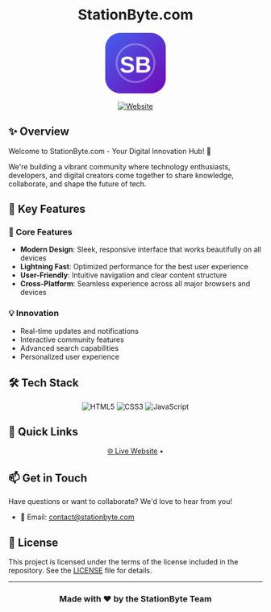 # <div align="center">StationByte.com</div>

<div align="center">
  <img src="logo.svg" alt="StationByte Logo" width="120" height="120"/>
</div>

<div align="center">

[![Website](https://img.shields.io/website?url=https%3A%2F%2Fstationbyte.com)](https://stationbyte.com)

</div>

## ✨ Overview

Welcome to StationByte.com - Your Digital Innovation Hub! 🚀

We're building a vibrant community where technology enthusiasts, developers, and digital creators come together to share knowledge, collaborate, and shape the future of tech.

## 🌟 Key Features

### 🎯 Core Features
- **Modern Design**: Sleek, responsive interface that works beautifully on all devices
- **Lightning Fast**: Optimized performance for the best user experience
- **User-Friendly**: Intuitive navigation and clear content structure
- **Cross-Platform**: Seamless experience across all major browsers and devices

### 💡 Innovation
- Real-time updates and notifications
- Interactive community features
- Advanced search capabilities
- Personalized user experience

## 🛠️ Tech Stack

<div align="center">

![HTML5](https://img.shields.io/badge/HTML5-E34F26?style=for-the-badge&logo=html5&logoColor=white)
![CSS3](https://img.shields.io/badge/CSS3-1572B6?style=for-the-badge&logo=css3&logoColor=white)
![JavaScript](https://img.shields.io/badge/JavaScript-F7DF1E?style=for-the-badge&logo=javascript&logoColor=black)

</div>

## 🔗 Quick Links

<div align="center">

[🌐 Live Website](https://stationbyte.com) • 

</div>


## 📫 Get in Touch

Have questions or want to collaborate? We'd love to hear from you!

- 📧 Email: [contact@stationbyte.com](mailto:contact@stationbyte.com)

## 📝 License

This project is licensed under the terms of the license included in the repository. See the [LICENSE](LICENSE) file for details.

---

<div align="center">

### Made with ❤️ by the StationByte Team

</div> 